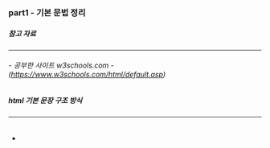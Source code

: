 ### part1 - 기본 문법 정리

##### 참고 자료
-----

###### - 공부한 사이트 w3schools.com - (https://www.w3schools.com/html/default.asp)


##### html 기본 문장 구조 방식
-----
- ###### <html><head><title><body>으로 진행되는 기본 문장 구조 방식이다

<img src ="https://user-images.githubusercontent.com/45492520/68174407-59179700-ffc1-11e9-9ba3-85385b9e6138.png" width=700></img>


##### html 제목
-----
- ###### 제목단은 h태그로 적용을 하며, `h1 ~ h6` 까지 적용이 가능하다

```
<h1>This is heading 1</h1>
<h2>This is heading 2</h2>
<h3>This is heading 3</h3>
```

##### html 단락
-----
- ###### `p`태그로 이용해 단락 정의함

```
<p>This is a paragraph.</p>
<p>This is another paragraph.</p>
```

##### html 링크
-----
- ###### `a`태그를 이용해 링크정의함

```
<a href="https://www.w3schools.com">This is a link</a>
```


##### html 버튼
-----
- ###### 뭐하는 놈인지는 다들 아실거고..

```
<button>Click me</button>
```


##### html 목록
-----
- ###### 목록은 `ul`(정렬되지 않은 / 글 머리 기호 목록) 또는 `ol`(순서 / 번호가 매겨진 목록) 태그와 `li` 태그 (목록 항목)로 정의함

```
<ul>
  <li>Coffee</li>
  <li>Tea</li>
  <li>Milk</li>
</ul>

<ol>
  <li>Coffee</li>
  <li>Tea</li>
  <li>Milk</li>
</ol>
```




